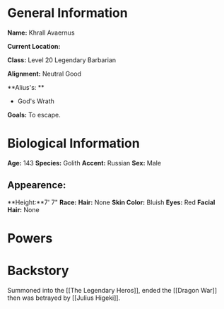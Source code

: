# General Information
**Name:** Khrall Avaernus

**Current Location:**

**Class:** Level 20 Legendary Barbarian

**Alignment:** Neutral Good

**Alius's: **
- God's Wrath

**Goals:** To escape.

# Biological Information
**Age:** 143
**Species:** Golith
**Accent:** Russian
**Sex:** Male

## Appearence:
**Height:**7' 7"
**Race:** 
**Hair:** None
**Skin Color:** Bluish
**Eyes:** Red
**Facial Hair:** None

# Powers

# Backstory
Summoned into the [[The Legendary Heros]], ended the [[Dragon War]] then was betrayed by [[Julius Higeki]].





